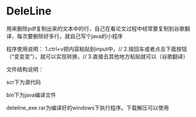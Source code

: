 # DeleLine
用来删除pdf复制出来的文本中的行，自己在看论文过程中经常要复制到谷歌翻译，每次要删除好多行，就自己写个java的小程序


程序使用说明：
1.ctrl+v把内容粘贴到input中，//
2.按回车或者点击下面按钮（“变变变”），就可以实现转换，//
3.直接去其他地方粘贴就可以（谷歌翻译）

文件结构说明：

scr下为源代码

bin下为java编译文件

deleline_exe.rar为编译好的windows下执行程序。下载解压可以使用

